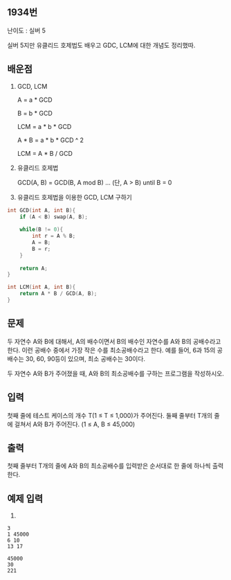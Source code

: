 ## 1934번

난이도 : 실버 5

실버 5지만 유클리드 호제법도 배우고 GDC, LCM에 대한 개념도 정리했따.



## 배운점

1. GCD, LCM

   A = a * GCD

   B = b * GCD

   LCM = a * b * GCD

   A * B = a * b * GCD ^ 2

   LCM = A * B / GCD

2. 유클리드 호제법

   GCD(A, B) = GCD(B, A mod B) ... (단, A > B) until B = 0

3. 유클리드 호제법을 이용한 GCD, LCM 구하기

```C++
int GCD(int A, int B){
	if (A < B) swap(A, B);
	
	while(B != 0){
		int r = A % B;
		A = B;
		B = r;
	}
	
	return A;
}

int LCM(int A, int B){
	return A * B / GCD(A, B);
}
```



## 문제

두 자연수 A와 B에 대해서, A의 배수이면서 B의 배수인 자연수를 A와 B의 공배수라고 한다. 이런 공배수 중에서 가장 작은 수를 최소공배수라고 한다. 예를 들어, 6과 15의 공배수는 30, 60, 90등이 있으며, 최소 공배수는 30이다.

두 자연수 A와 B가 주어졌을 때, A와 B의 최소공배수를 구하는 프로그램을 작성하시오.



## 입력

첫째 줄에 테스트 케이스의 개수 T(1 ≤ T ≤ 1,000)가 주어진다. 둘째 줄부터 T개의 줄에 걸쳐서 A와 B가 주어진다. (1 ≤ A, B ≤ 45,000)



## 출력

첫째 줄부터 T개의 줄에 A와 B의 최소공배수를 입력받은 순서대로 한 줄에 하나씩 출력한다.



## 예제 입력

1. 

```
3
1 45000
6 10
13 17
```

```
45000
30
221
```

